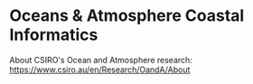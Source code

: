 # Oceans & Atmosphere Coastal Informatics 

About CSIRO's Ocean and Atmosphere research: https://www.csiro.au/en/Research/OandA/About
